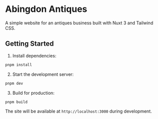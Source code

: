 # Abingdon Antiques

A simple website for an antiques business built with Nuxt 3 and Tailwind CSS.

## Getting Started

1. Install dependencies:
```bash
pnpm install
```

2. Start the development server:
```bash
pnpm dev
```

3. Build for production:
```bash
pnpm build
```

The site will be available at `http://localhost:3000` during development.
